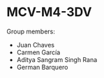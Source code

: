 # MCV-M4-3DV

Group members:

- Juan Chaves
- Carmen García
- Aditya Sangram Singh Rana 
- German Barquero

